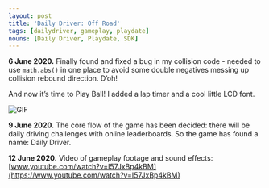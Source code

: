 ```yaml
---
layout: post
title: 'Daily Driver: Off Road'
tags: [dailydriver, gameplay, playdate]
nouns: [Daily Driver, Playdate, SDK]
---
```


**6 June 2020.** Finally found and fixed a bug in my collision code - needed to use `math.abs()` in one place to avoid some double negatives messing up collision rebound direction. D’oh!

And now it’s time to Play Ball! I added a lap timer and a cool little LCD font.

![GIF](https://cdn.gingerbeardman.com/images/posts/daily-driver-off-road.gif#playdate)

**9 June 2020.** The core flow of the game has been decided: there will be daily driving challenges with online leaderboards. So the game has found a name: Daily Driver.

**12 June 2020.** Video of gameplay footage and sound effects: [www.youtube.com/watch?v=I57JxBp4kBM](https://www.youtube.com/watch?v=I57JxBp4kBM)